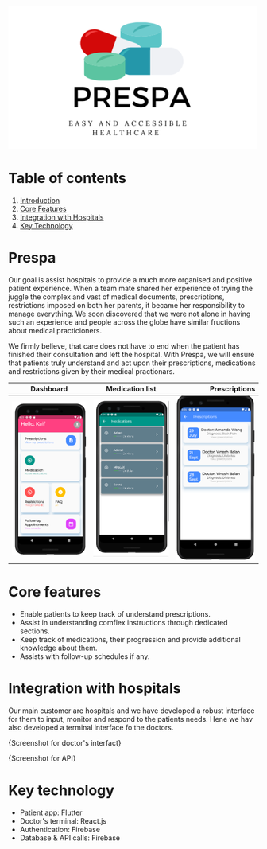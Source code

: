 <img src="img/prespa-banner.png" alt="Prespa Banner" width="500">

# Table of contents
1. [Introduction](#Prespa)
2. [Core Features](#Core-features)
3. [Integration with Hospitals](#Integration-with-hospitals)
4. [Key Technology](#Key-technology) 

# Prespa
Our goal is assist hospitals to provide a much more organised and positive patient experience. When a team mate shared her experience of trying the juggle the complex and vast of medical documents, prescriptions, restrictions imposed on both her parents, it became her responsibility to manage everything. We soon discovered that we were not alone in having such an experience and people across the globe have similar fructions about medical practicioners. 

We firmly believe, that care does not have to end when the patient has finished their consultation and left the hospital. With Prespa, we will ensure that patients truly understand and act upon their prescriptions, medications and restrictions given by their medical practionars. 



| Dashboard        | Medication list   | Prescriptions   |
| ------------- |:-------------:| -----:|
| ![Screen 1](img/patient-db.png)    | ![Screen 2](img/medications-list.png) | ![Screen 3](img/prescriptions.png) |



# Core features 
- Enable patients to keep track of understand prescriptions. 
- Assist in understanding comflex instructions through dedicated sections. 
- Keep track of medications, their progression and provide additional knowledge about them.
- Assists with follow-up schedules if any. 


# Integration with hospitals
Our main customer are hospitals and we have developed a robust interface for them to input, monitor and respond to the patients needs. Hene we hav also developed a terminal interface fo the doctors. 


{Screenshot for doctor's interfact}



{Screenshot for API}


# Key technology

- Patient app: Flutter 
- Doctor's terminal: React.js 
- Authentication: Firebase 
- Database & API calls: Firebase
